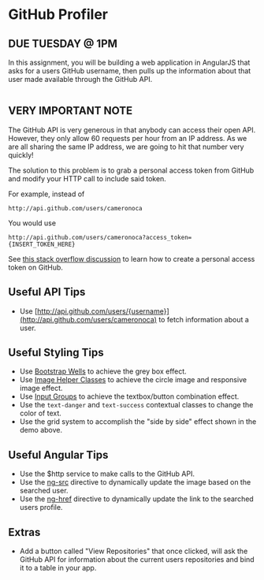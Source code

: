# GitHub Profiler

## DUE TUESDAY @ 1PM

In this assignment, you will be building a web application in AngularJS that asks for a users GitHub username, then pulls up the information about that user made available through the GitHub API.

<img src="http://i.imgur.com/U71GnYa.png" alt="">

## VERY IMPORTANT NOTE
The GitHub API is very generous in that anybody can access their open API. However, they only allow 60 requests per hour from an IP address. As we are all sharing the same IP address, we are going to hit that number very quickly!

The solution to this problem is to grab a personal access token from GitHub and modify your HTTP call to include said token.

For example, instead of
```
http://api.github.com/users/cameronoca
```

You would use
```
http://api.github.com/users/cameronoca?access_token={INSERT_TOKEN_HERE}
```

See [this stack overflow discussion](http://stackoverflow.com/questions/33655700/github-api-fetch-issues-with-exceeds-rate-limit-prematurely) to learn how to create a personal access token on GitHub.

## Useful API Tips
- Use [http://api.github.com/users/{username}](http://api.github.com/users/cameronoca) to fetch information about a user.

## Useful Styling Tips
- Use [Bootstrap Wells](http://getbootstrap.com/components/#wells) to achieve the grey box effect.
- Use [Image Helper Classes](http://getbootstrap.com/css/#images) to achieve the circle image and responsive image effect.
- Use [Input Groups](http://getbootstrap.com/components/#input-groups) to achieve the textbox/button combination effect.
- Use the `text-danger` and `text-success` contextual classes to change the color of text.
- Use the grid system to accomplish the "side by side" effect shown in the demo above.

## Useful Angular Tips
- Use the $http service to make calls to the GitHub API.
- Use the [ng-src](https://docs.angularjs.org/api/ng/directive/ngSrc) directive to dynamically update the image based on the searched user.
- Use the [ng-href](https://docs.angularjs.org/api/ng/directive/ngHref) directive to dynamically update the link to the searched users profile.

## Extras
- Add a button called "View Repositories" that once clicked, will ask the GitHub API for information about the current users repositories and bind it to a table in your app.